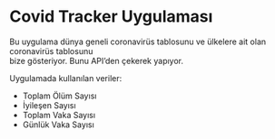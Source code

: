 # Covid Tracker Uygulaması
Bu uygulama dünya geneli coronavirüs tablosunu ve ülkelere ait olan coronavirüs tablosunu <br>
bize gösteriyor. Bunu API’den çekerek yapıyor. <br>


Uygulamada kullanılan veriler: </br>
<ul>
<li>Toplam Ölüm Sayısı</li>
<li>İyileşen Sayısı</li>
<li>Toplam Vaka Sayısı</li>
<li> Günlük Vaka Sayısı</li>
<ul>
